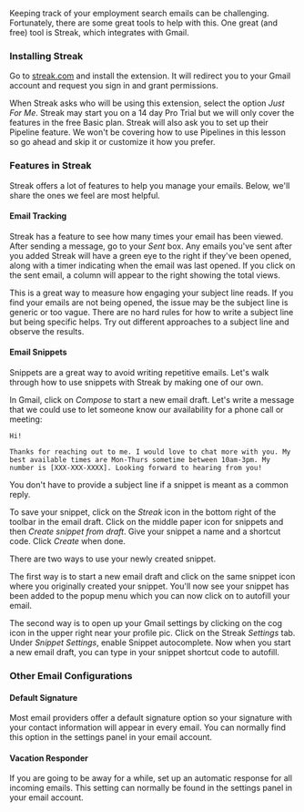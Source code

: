 Keeping track of your employment search emails can be challenging. Fortunately, there are some great tools to help with this. One great (and free) tool is Streak, which integrates with Gmail.

### Installing Streak

Go to [streak.com](https://www.streak.com/) and install the extension. It will redirect you to your Gmail account and request you sign in and grant permissions.

When Streak asks who will be using this extension, select the option _Just For Me_. Streak may start you on a 14 day Pro Trial but we will only cover the features in the free Basic plan. Streak will also ask you to set up their Pipeline feature. We won't be covering how to use Pipelines in this lesson so go ahead and skip it or customize it how you prefer.

### Features in Streak

Streak offers a lot of features to help you manage your emails. Below, we'll share the ones we feel are most helpful.

#### Email Tracking

Streak has a feature to see how many times your email has been viewed. After sending a message, go to your _Sent_ box. Any emails you've sent after you added Streak will have a green eye to the right if they've been opened, along with a timer indicating when the email was last opened. If you click on the sent email, a column will appear to the right showing the total views.

This is a great way to measure how engaging your subject line reads. If you find your emails are not being opened, the issue may be the subject line is generic or too vague. There are no hard rules for how to write a subject line but being specific helps. Try out different approaches to a subject line and observe the results.

#### Email Snippets

Snippets are a great way to avoid writing repetitive emails. Let's walk through how to use snippets with Streak by making one of our own.

In Gmail, click on _Compose_ to start a new email draft. Let's write a message that we could use to let someone know our availability for a phone call or meeting:

```
Hi!

Thanks for reaching out to me. I would love to chat more with you. My best available times are Mon-Thurs sometime between 10am-3pm. My number is [XXX-XXX-XXXX]. Looking forward to hearing from you!
```

You don't have to provide a subject line if a snippet is meant as a common reply. 

To save your snippet, click on the _Streak_ icon in the bottom right of the toolbar in the email draft. Click on the middle paper icon for snippets and then _Create snippet from draft_. Give your snippet a name and a shortcut code. Click _Create_ when done.

There are two ways to use your newly created snippet.

The first way is to start a new email draft and click on the same snippet icon where you originally created your snippet. You'll now see your snippet has been added to the popup menu which you can now click on to autofill your email.

The second way is to open up your Gmail settings by clicking on the cog icon in the upper right near your profile pic. Click on the Streak _Settings_ tab. Under _Snippet Settings_, enable Snippet autocomplete. Now when you start a new email draft, you can type in your snippet shortcut code to autofill.

### Other Email Configurations

#### Default Signature

Most email providers offer a default signature option so your signature with your contact information will appear in every email. You can normally find this option in the settings panel in your email account.

#### Vacation Responder

If you are going to be away for a while, set up an automatic response for all incoming emails. This setting can normally be found in the settings panel in your email account.